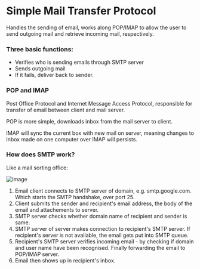 # Simple Mail Transfer Protocol

Handles the sending of email, works along POP/IMAP to allow the user to send outgoing mail and retrieve incoming mail, respectively.

### Three basic functions:

  * Verifies who is sending emails through SMTP server
  * Sends outgoing mail
  * If it fails, deliver back to sender.

### POP and IMAP

Post Office Protocol and Internet Message Access Protocol, responsible for transfer of email between client and mail server.

POP is more simple, downloads inbox from the mail server to client.

IMAP will sync the current box with new mail on server, meaning changes to inbox made on one computer over IMAP will persists.

### How does SMTP work?

Like a mail sorting office:

![image](https://user-images.githubusercontent.com/80155116/111982220-93a9b180-8b6d-11eb-8201-9ef30dfff18c.png)

1. Email client connects to SMTP server of domain, e.g. smtp.google.com. Which starts the SMTP handshake, over port 25. 
2. Client submits the sender and recipient's email address, the body of the email and attachements to server.
3. SMTP server checks whether domain name of recipient and sender is same.
4. SMTP server of server makes connection to recipient's SMTP server. If recipient's server is not available, the email gets put into SMTP queue.
5. Recipient's SMTP server verifies incoming email - by checking if domain and user name have been recognised. Finally forwarding the email to POP/IMAP server.
6. Email then shows up in recipient's inbox.


